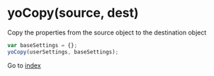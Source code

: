 # yoCopy(source, dest)

Copy the properties from the source object to the destination object 

```javascript
var baseSettings = {};
yoCopy(userSettings, baseSettings);
```

Go to [index](index.md)